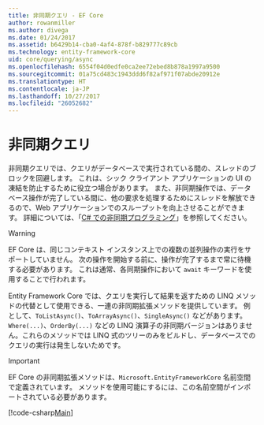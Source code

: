 ```yaml
---
title: 非同期クエリ - EF Core
author: rowanmiller
ms.author: divega
ms.date: 01/24/2017
ms.assetid: b6429b14-cba0-4af4-878f-b829777c89cb
ms.technology: entity-framework-core
uid: core/querying/async
ms.openlocfilehash: 6554f04d0edfe0ca2ee72ebed8b878a1997a9500
ms.sourcegitcommit: 01a75cd483c1943ddd6f82af971f07abde20912e
ms.translationtype: HT
ms.contentlocale: ja-JP
ms.lasthandoff: 10/27/2017
ms.locfileid: "26052682"
---
```

# <a name="asynchronous-queries"></a>非同期クエリ

非同期クエリでは、クエリがデータベースで実行されている間の、スレッドのブロックを回避します。 これは、シック クライアント アプリケーションの UI の凍結を防止するために役立つ場合があります。 また、非同期操作では、データベース操作が完了している間に、他の要求を処理するためにスレッドを解放できるので、Web アプリケーションでのスループットを向上させることができます。 詳細については、「[C# での非同期プログラミング](https://docs.microsoft.com/dotnet/csharp/async)」を参照してください。

> [!WARNING]  
> EF Core は、同じコンテキスト インスタンス上での複数の並列操作の実行をサポートしていません。 次の操作を開始する前に、操作が完了するまで常に待機する必要があります。 これは通常、各同期操作において `await` キーワードを使用することで行われます。

Entity Framework Core では、クエリを実行して結果を返すための LINQ メソッドの代替として使用できる、一連の非同期拡張メソッドを提供しています。 例として、`ToListAsync()`、`ToArrayAsync()`、`SingleAsync()` などがあります。`Where(...)`、`OrderBy(...)` などの LINQ 演算子の非同期バージョンはありません。これらのメソッドでは LINQ 式のツリーのみをビルドし、データベースでのクエリの実行は発生しないためです。

> [!IMPORTANT]  
> EF Core の非同期拡張メソッドは、`Microsoft.EntityFrameworkCore` 名前空間で定義されています。 メソッドを使用可能にするには、この名前空間がインポートされている必要があります。

[!code-csharp[Main](../../../samples/core/Querying/Querying/Async/Sample.cs#Sample)]
